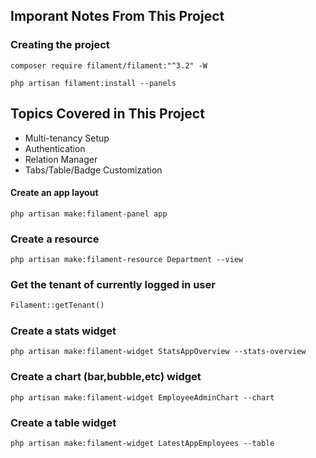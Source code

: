 ## Imporant Notes From This Project

### Creating the project

```shell
composer require filament/filament:"^3.2" -W
```

```shell
php artisan filament:install --panels
```

## Topics Covered in This Project

-   Multi-tenancy Setup
-   Authentication
-   Relation Manager
-   Tabs/Table/Badge Customization

#### Create an app layout

```shell
php artisan make:filament-panel app
```

### Create a resource

```shell
php artisan make:filament-resource Department --view
```

### Get the tenant of currently logged in user

```php
Filament::getTenant()
```

### Create a stats widget

```shell
php artisan make:filament-widget StatsAppOverview --stats-overview
```

### Create a chart (bar,bubble,etc) widget

```shell
php artisan make:filament-widget EmployeeAdminChart --chart
```

### Create a table widget

```shell
php artisan make:filament-widget LatestAppEmployees --table
```
